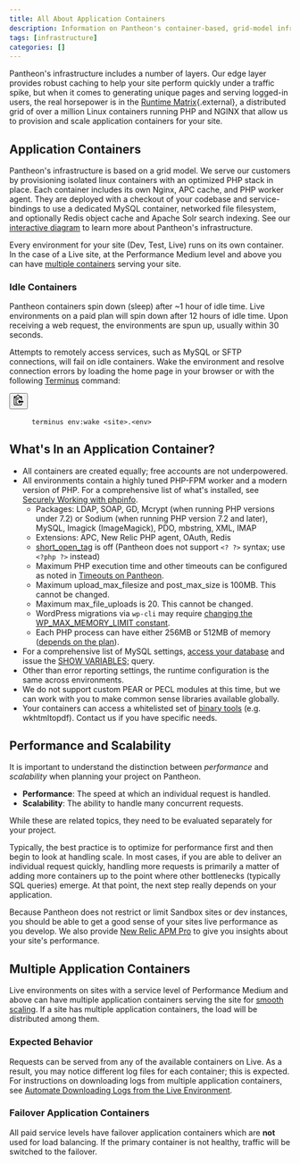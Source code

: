 ```yaml
---
title: All About Application Containers
description: Information on Pantheon's container-based, grid-model infrastructure.
tags: [infrastructure]
categories: []
---
```

Pantheon's infrastructure includes a number of layers. Our edge layer provides robust caching to help your site perform quickly under a traffic spike, but when it comes to generating unique pages and serving logged-in users, the real horsepower is in the [Runtime Matrix](https://pantheon.io/features/elastic-hosting){.external}, a distributed grid of over a million Linux containers running PHP and NGINX that allow us to provision and scale application containers for your site.

## Application Containers

Pantheon's infrastructure is based on a grid model. We serve our customers by provisioning isolated linux containers with an optimized PHP stack in place. Each container includes its own Nginx, APC cache, and PHP worker agent. They are deployed with a checkout of your codebase and service-bindings to use a dedicated MySQL container, networked file filesystem, and optionally Redis object cache and Apache Solr search indexing. See our [interactive diagram](https://pantheon.io/features/elastic-hosting) to learn more about Pantheon's infrastructure.

Every environment for your site (Dev, Test, Live) runs on its own container. In the case of a Live site, at the Performance Medium level and above you can have [multiple containers](#multiple-application-containers) serving your site.
### Idle Containers
Pantheon containers spin down (sleep) after ~1 hour of idle time. Live environments on a paid plan will spin down after 12 hours of idle time. Upon receiving a web request, the environments are spun up, usually within 30 seconds.

Attempts to remotely access services, such as MySQL or SFTP connections, will fail on idle containers. Wake the environment and resolve connection errors by loading the home page in your browser or with the following [Terminus](/docs/terminus) command:
<div class="copy-snippet">
  <button class="btn btn-default btn-clippy" data-clipboard-target="#wake"><img class="clippy" src="/source/docs/assets/images/clippy.svg" width="17" alt="Copy to clipboard"></button>
  <figure><pre id="wake"><code class="command nohighlight" data-lang="bash">terminus env:wake &lt;site&gt;.&lt;env&gt;</code></pre></figure>
</div>

## What's In an Application Container?

- All containers are created equally; free accounts are not underpowered.
- All environments contain a highly tuned PHP-FPM worker and a modern version of PHP. For a comprehensive list of what's installed, see [Securely Working with phpinfo](/docs/phpinfo).
  - Packages: LDAP, SOAP, GD, Mcrypt (when running PHP versions under 7.2) or Sodium (when running PHP version 7.2 and later), MySQL, Imagick (ImageMagick), PDO, mbstring, XML, IMAP
  - Extensions: APC, New Relic PHP agent, OAuth, Redis
  - [short\_open\_tag](https://secure.php.net/manual/en/ini.core.php#ini.short-open-tag) is off (Pantheon does not support `<? ?>` syntax; use `<?php ?>` instead)
  - Maximum PHP execution time and other timeouts can be configured as noted in [Timeouts on Pantheon](/docs/timeouts/).
  - Maximum upload\_max\_filesize and post\_max\_size is 100MB. This cannot be changed.
  - Maximum max\_file\_uploads is 20. This cannot be changed.
  - WordPress migrations via `wp-cli` may require [changing the WP_MAX_MEMORY_LIMIT constant](https://codex.wordpress.org/Editing_wp-config.php#Increasing_memory_allocated_to_PHP).
  - Each PHP process can have either 256MB or 512MB of memory ([depends on the plan](https://www.pantheon.io/pricing)).
- For a comprehensive list of MySQL settings, [access your database](/docs/mysql-access/) and issue the [SHOW VARIABLES;](https://dev.mysql.com/doc/refman/5.7/en/show-variables.html) query.
- Other than error reporting settings, the runtime configuration is the same across environments.
- We do not support custom PEAR or PECL modules at this time, but we can work with you to make common sense libraries available globally.
- Your containers can access a whitelisted set of [binary tools](/docs/external-libraries) (e.g. wkhtmltopdf). Contact us if you have specific needs.

## Performance and Scalability

It is important to understand the distinction between _performance_ and _scalability_ when planning your project on Pantheon.

- **Performance**: The speed at which an individual request is handled.
- **Scalability**: The ability to handle many concurrent requests.

While these are related topics, they need to be evaluated separately for your project.

Typically, the best practice is to optimize for performance first and then begin to look at handling scale. In most cases, if you are able to deliver an individual request quickly, handling more requests is primarily a matter of adding more containers up to the point where other bottlenecks (typically SQL queries) emerge. At that point, the next step really depends on your application.

Because Pantheon does not restrict or limit Sandbox sites or dev instances, you should be able to get a good sense of your sites live performance as you develop. We also provide [New Relic APM Pro](/docs/new-relic) to give you insights about your site's performance.

## Multiple Application Containers
Live environments on sites with a service level of Performance Medium and above can have multiple application containers serving the site for [smooth scaling](https://pantheon.io/features/smooth-scaling). If a site has multiple application containers, the load will be distributed among them.

### Expected Behavior
Requests can be served from any of the available containers on Live. As a result, you may notice different log files for each container; this is expected. For instructions on downloading logs from multiple application containers, see [Automate Downloading Logs from the Live Environment](/docs/logs#automate-downloading-logs).

### Failover Application Containers
All paid service levels have failover application containers which are <strong>not</strong> used for load balancing. If the primary container is not healthy, traffic will be switched to the failover.
